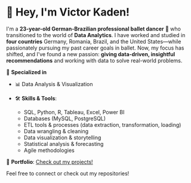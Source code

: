 # 👋 Hey, I'm Victor Kaden!

I'm a **23-year-old German-Brazilian professional ballet dancer** 🕺 who transitioned to the world of **Data Analytics**. I have worked and studied in **four countries** Germany, Romania, Brazil, and the United States—while passionately pursuing my past career goals in ballet. Now, my focus has shifted, and I’ve found a new passion: **giving data-driven, insightful recommendations** and working with data to solve real-world problems.




🔎 **Specialized in**
- 📊 Data Analysis & Visualization

- 🛠️ **Skills & Tools**:
  - SQL, Python, R, Tableau, Excel, Power BI  
  - Databases (MySQL, PostgreSQL)  
  - ETL tools & processes (data extraction, transformation, loading)  
  - Data wrangling & cleaning  
  - Data visualization & storytelling  
  - Statistical analysis & forecasting  
  - Agile methodologies 

💼 **Portfolio**: [Check out my projects!](https://github.com/victorkaden?tab=repositories)

Feel free to connect or check out my repositories!


<!--
**victorkaden/victorkaden** is a ✨ _special_ ✨ repository because its `README.md` (this file) appears on your GitHub profile.

Here are some ideas to get you started:

- 🔭 I’m currently working on ...
- 🌱 I’m currently learning ...
- 👯 I’m looking to collaborate on ...
- 🤔 I’m looking for help with ...
- 💬 Ask me about ...
- 📫 How to reach me: ...
- 😄 Pronouns: ...
- ⚡ Fun fact: ...
-->
